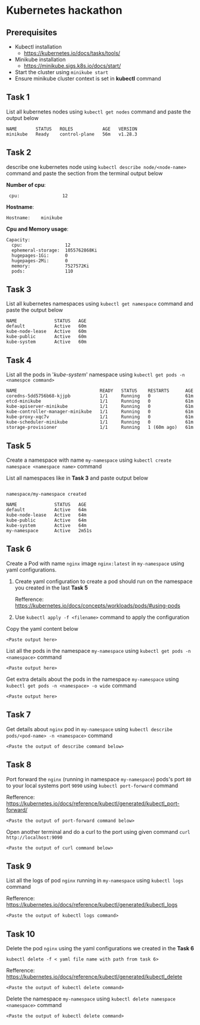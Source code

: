 # Kubernetes hackathon

## Prerequisites
- Kubectl installation
	- https://kubernetes.io/docs/tasks/tools/
- Minikube installation
	- https://minikube.sigs.k8s.io/docs/start/
- Start the cluster using 
	 ```minikube start```
- Ensure minikube cluster context is set in **kubectl** command


## Task 1
List all kubernetes nodes using `kubectl get nodes` command and paste the output below
	    
```
NAME       STATUS   ROLES           AGE   VERSION
minikube   Ready    control-plane   56m   v1.28.3

```

## Task 2
describe one kubernetes node using `kubectl describe node/<node-name>` command and paste the section from the terminal output below

**Number of cpu**:     
```
 cpu:                12
```
**Hostname**: 
```
Hostname:    minikube
```
**Cpu and Memory usage**:
```
Capacity:
  cpu:                12
  ephemeral-storage:  1055762868Ki
  hugepages-1Gi:      0
  hugepages-2Mi:      0
  memory:             7527572Ki
  pods:               110
```

## Task 3
List all kubernetes namespaces using `kubectl get namespace` command and paste the output below
	    
```
NAME              STATUS   AGE
default           Active   60m
kube-node-lease   Active   60m
kube-public       Active   60m
kube-system       Active   60m

```

## Task 4
List all the pods in '*kube-system*' namespace using `kubectl get pods -n <namespce command>`
	    
```
NAME                               READY   STATUS    RESTARTS      AGE
coredns-5dd5756b68-kjjpb           1/1     Running   0             61m
etcd-minikube                      1/1     Running   0             61m
kube-apiserver-minikube            1/1     Running   0             61m
kube-controller-manager-minikube   1/1     Running   0             61m
kube-proxy-xqc7v                   1/1     Running   0             61m
kube-scheduler-minikube            1/1     Running   0             61m
storage-provisioner                1/1     Running   1 (60m ago)   61m

```


## Task 5

Create a namespace with name `my-namespace` using `kubectl create namespace <namespace name>` command

List all namespaces like  in **Task 3**  and paste output below
```

namespace/my-namespace created

NAME              STATUS   AGE
default           Active   64m
kube-node-lease   Active   64m
kube-public       Active   64m
kube-system       Active   64m
my-namespace      Active   2m51s

```
## Task 6

Create a Pod with name `nginx` image `nginx:latest` in `my-namespace` using yaml configurations.

1. Create yaml configuration to create a pod should run on the namespace you created in the last **Task 5**

	Refference: https://kubernetes.io/docs/concepts/workloads/pods/#using-pods
3. Use `kubectl apply -f <filename>` command to apply the configuration


Copy the yaml content below
```
<Paste output here>

```

List all the pods in the namespace `my-namespace` using `kubectl get pods -n <namespace>` command
```
<Paste output here>

```

Get extra details about the pods in the namespace `my-namespace` using `kubectl get pods -n <namespace> -o wide` command
```
<Paste output here>

```

## Task 7

Get details about `nginx` pod in `my-namespace`  using `kubectl describe pods/<pod-name> -n <namespace>` command


```
<Paste the output of describe command below>

```

## Task 8

Port forward the `nginx` (running in namespace `my-namespace`) pods's port `80` to your local systems port `9090` using `kubectl port-forward` command 

Refference: 
https://kubernetes.io/docs/reference/kubectl/generated/kubectl_port-forward/

```
<Paste the output of port-forward command below>

```

Open another terminal  and do a curl to the port using given command
`curl http://localhost:9090`

```
<Paste the output of curl command below>

```


## Task 9

List all the logs of pod `nginx` running in `my-namespace`  using `kubectl logs` command

Refference: 
https://kubernetes.io/docs/reference/kubectl/generated/kubectl_logs
```
<Paste the output of kubectl logs command>

```

## Task 10
Delete the pod `nginx` using the yaml configurations we created in the **Task 6**

`kubectl delete -f < yaml file name with path from task 6>`

Refference:
https://kubernetes.io/docs/reference/kubectl/generated/kubectl_delete

```
<Paste the output of kubectl delete command>

```

Delete the namespace `my-namespace` using `kubectl delete namespace <namespace>` command

```
<Paste the output of kubectl delete command>

```
